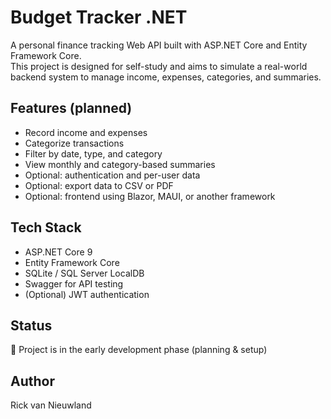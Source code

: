 # Budget Tracker .NET

A personal finance tracking Web API built with ASP.NET Core and Entity Framework Core.  
This project is designed for self-study and aims to simulate a real-world backend system to manage income, expenses, categories, and summaries.

## Features (planned)
- Record income and expenses
- Categorize transactions
- Filter by date, type, and category
- View monthly and category-based summaries
- Optional: authentication and per-user data
- Optional: export data to CSV or PDF
- Optional: frontend using Blazor, MAUI, or another framework

## Tech Stack
- ASP.NET Core 9
- Entity Framework Core
- SQLite / SQL Server LocalDB
- Swagger for API testing
- (Optional) JWT authentication

## Status
🚧 Project is in the early development phase (planning & setup)

## Author
Rick van Nieuwland

